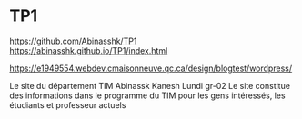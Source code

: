 # TP1 #
https://github.com/Abinasshk/TP1
https://abinasshk.github.io/TP1/index.html

https://e1949554.webdev.cmaisonneuve.qc.ca/design/blogtest/wordpress/

Le site du département TIM
Abinassk Kanesh
Lundi gr-02
Le site constitue des informations dans le programme du TIM pour les gens intéressés, les étudiants et professeur actuels 

